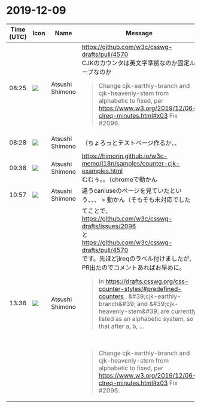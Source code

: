 # 2019-12-09

|Time (UTC)|Icon|Name|Message|
|---|---|---|---|
|08:25|![](https://secure.gravatar.com/avatar/3f82b853a23d9a6d1ce612d83f3a3a54.jpg?s=72&d=https%3A%2F%2Fa.slack-edge.com%2Fdf10d%2Fimg%2Favatars%2Fava_0008-72.png)|Atsushi Shimono|<https://github.com/w3c/csswg-drafts/pull/4570><br>CJKのカウンタは英文字準拠なのか固定ループなのか<br><blockquote>Change cjk-earthly-branch and cjk-heavenly-stem from alphabetic to fixed, per <https://www.w3.org/2019/12/06-clreq-minutes.html#x03> Fix #2096.</blockquote>|
|08:28|![](https://secure.gravatar.com/avatar/3f82b853a23d9a6d1ce612d83f3a3a54.jpg?s=72&d=https%3A%2F%2Fa.slack-edge.com%2Fdf10d%2Fimg%2Favatars%2Fava_0008-72.png)|Atsushi Shimono|（ちょろっとテストページ作るか、、|
|09:38|![](https://secure.gravatar.com/avatar/3f82b853a23d9a6d1ce612d83f3a3a54.jpg?s=72&d=https%3A%2F%2Fa.slack-edge.com%2Fdf10d%2Fimg%2Favatars%2Fava_0008-72.png)|Atsushi Shimono|<https://himorin.github.io/w3c-memo/i18n/samples/counter-cjk-examples.html><br>むむぅ。。（chromeで動かん|
|10:57|![](https://secure.gravatar.com/avatar/3f82b853a23d9a6d1ce612d83f3a3a54.jpg?s=72&d=https%3A%2F%2Fa.slack-edge.com%2Fdf10d%2Fimg%2Favatars%2Fava_0008-72.png)|Atsushi Shimono|違うcaniuseのページを見ていたという、、、 &gt; 動かん（そもそも未対応でした|
|13:36|![](https://secure.gravatar.com/avatar/3f82b853a23d9a6d1ce612d83f3a3a54.jpg?s=72&d=https%3A%2F%2Fa.slack-edge.com%2Fdf10d%2Fimg%2Favatars%2Fava_0008-72.png)|Atsushi Shimono|てことで、<br><https://github.com/w3c/csswg-drafts/issues/2096><br>と<br><https://github.com/w3c/csswg-drafts/pull/4570><br>です。先ほどjlreqのラベル付けましたが、PR出たのでコメントあればお早めに。<br><blockquote>In <https://drafts.csswg.org/css-counter-styles/#predefined-counters> , &amp;#39;cjk-earthly-branch&amp;#39; and &amp;#39;cjk-heavenly-stem&amp;#39; are currently listed as an alphabetic system, so that after a, b, ...</blockquote><br><blockquote>Change cjk-earthly-branch and cjk-heavenly-stem from alphabetic to fixed, per <https://www.w3.org/2019/12/06-clreq-minutes.html#x03> Fix #2096.</blockquote>|
